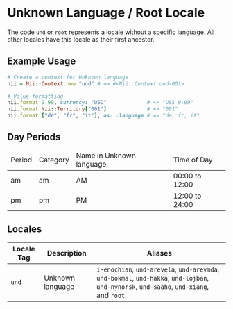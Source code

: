 <!-- This file has been generated. Source: languages/_template.md.erb -->

# Unknown Language / Root Locale

The code `und` or `root` represents a locale without a specific language.
All other locales have this locale as their first ancestor.


## Example Usage

``` ruby
# Create a context for Unknown language
nii = Nii::Context.new "und" # => #<Nii::Context:und-001>

# Value formatting
nii.format 9.99, currency: "USD"             # => "US$ 9.99"
nii.format Nii::Territory["001"]             # => "001"
nii.format ["de", "fr", "it"], as: :language # => "de, fr, it"
```

## Day Periods


<table>
  <thead>
    <tr>
      <td>Period</td>
      <td>Category</td>
      <td>Name in Unknown language</td>
      <td>Time of Day</td>
    </tr>
  </thead>
  <tbody>
    <tr>
      <td>am</td>
      <td>am</td>
      <td>AM</td>
      <td>00:00 to 12:00</td>
    </tr>
    <tr>
      <td>pm</td>
      <td>pm</td>
      <td>PM</td>
      <td>12:00 to 24:00</td>
    </tr>
  </tbody>
</table>



## Locales

<table>
  <thead>
    <tr>
      <th>Locale Tag</th>
      <th>Description</th>
      <th>Aliases</th>
    </tr>
  </thead>
  <tbody>
    <tr>
      <td><code>und</code></td>
      <td>Unknown language</td>
      <td><code>i-enochian</code>, <code>und-arevela</code>, <code>und-arevmda</code>, <code>und-bokmal</code>, <code>und-hakka</code>, <code>und-lojban</code>, <code>und-nynorsk</code>, <code>und-saaho</code>, <code>und-xiang</code>, and <code>root</code></td>
    </tr>
  </tbody>
</table>

